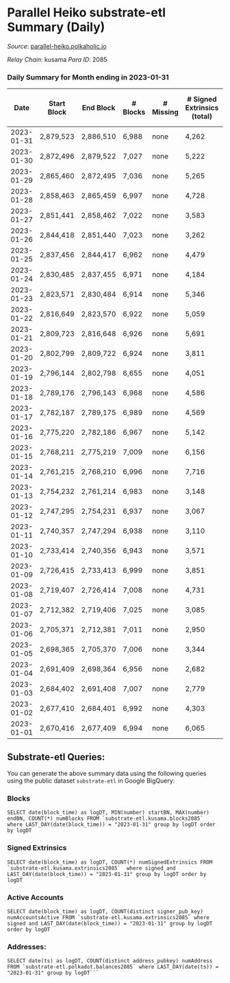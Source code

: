 # Parallel Heiko substrate-etl Summary (Daily)

_Source_: [parallel-heiko.polkaholic.io](https://parallel-heiko.polkaholic.io)

*Relay Chain*: kusama
*Para ID*: 2085



### Daily Summary for Month ending in 2023-01-31


| Date | Start Block | End Block | # Blocks | # Missing | # Signed Extrinsics (total) | # Active Accounts | # Addresses with Balances | # Events | # Transfers | # XCM Transfers In | # XCM Transfers Out |
| ---- | ----------- | --------- | -------- | --------- | --------------------------- | ----------------- | ------------------------- | -------- | ----------- | ------------------ | ------------------- |
| 2023-01-31 | 2,879,523 | 2,886,510 | 6,988 | none  | 4,262 | 94 | 24,218 | 38,089 | 661  | 54 ($11,840.83) | 53 ($15,778.21) |
| 2023-01-30 | 2,872,496 | 2,879,522 | 7,027 | none  | 5,222 | 122 | 24,216 | 43,229 | 621  | 52 ($22,920.16) | 49 ($12,662.68) |
| 2023-01-29 | 2,865,460 | 2,872,495 | 7,036 | none  | 5,265 | 119 | 24,230 | 44,027 | 827  | 72 ($39,931.47) | 73 ($27,644.01) |
| 2023-01-28 | 2,858,463 | 2,865,459 | 6,997 | none  | 4,728 | 100 | 24,226 | 40,480 | 551  | 38 ($4,127.56) | 35 ($13,937.11) |
| 2023-01-27 | 2,851,441 | 2,858,462 | 7,022 | none  | 3,583 | 119 | 24,226 | 35,127 | 740  | 54 ($7,367.47) | 48 ($3,699.30) |
| 2023-01-26 | 2,844,418 | 2,851,440 | 7,023 | none  | 3,262 | 107 | 24,220 | 32,925 | 545  | 28 ($14,065.82) | 27 ($2,910.66) |
| 2023-01-25 | 2,837,456 | 2,844,417 | 6,962 | none  | 4,479 | 116 | 24,216 | 39,187 | 662  | 62 ($32,054.86) | 55 ($3,896.88) |
| 2023-01-24 | 2,830,485 | 2,837,455 | 6,971 | none  | 4,184 | 122 | 24,210 | 38,871 | 988  | 93 ($22,026.49) | 88 ($4,614.64) |
| 2023-01-23 | 2,823,571 | 2,830,484 | 6,914 | none  | 5,346 | 101 | 24,206 | 43,452 | 721  | 37 ($36,239.17) | 48 ($4,548.34) |
| 2023-01-22 | 2,816,649 | 2,823,570 | 6,922 | none  | 5,059 | 109 | 24,201 | 41,702 | 560  | 31 ($7,011.69) | 29 ($8,394.30) |
| 2023-01-21 | 2,809,723 | 2,816,648 | 6,926 | none  | 5,691 | 131 | 24,197 | 46,565 | 1,070  | 78 ($14,174.89) | 74 ($18,639.71) |
| 2023-01-20 | 2,802,799 | 2,809,722 | 6,924 | none  | 3,811 | 108 | 24,194 | 35,689 | 616  | 41 ($19,982.65) | 59 ($35,250.72) |
| 2023-01-19 | 2,796,144 | 2,802,798 | 6,655 | none  | 4,051 | 110 | 24,192 | 37,959 | 1,169  | 86 ($18,072.52) | 108 ($25,823.02) |
| 2023-01-18 | 2,789,176 | 2,796,143 | 6,968 | none  | 4,586 | 120 | 24,187 | 41,880 | 1,562  | 122 ($47,848.42) | 134 ($68,978.47) |
| 2023-01-17 | 2,782,187 | 2,789,175 | 6,989 | none  | 4,569 | 161 | 24,184 | 43,561 | 1,819  | 151 ($60,239.09) | 173 ($136,855) |
| 2023-01-16 | 2,775,220 | 2,782,186 | 6,967 | none  | 5,142 | 128 | 24,179 | 44,429 | 1,269  | 105 ($35,966.47) | 100 ($70,562.74) |
| 2023-01-15 | 2,768,211 | 2,775,219 | 7,009 | none  | 6,156 | 135 | 24,177 | 49,521 | 1,188  | 129 ($27,378.21) | 122 ($19,060.47) |
| 2023-01-14 | 2,761,215 | 2,768,210 | 6,996 | none  | 7,716 | 147 | 24,172 | 58,076 | 1,305  | 108 ($21,504.80) | 124 ($28,899.20) |
| 2023-01-13 | 2,754,232 | 2,761,214 | 6,983 | none  | 3,148 | 102 | 24,171 | 33,474 | 959  | 76 ($5,457.76) | 90 ($6,483.81) |
| 2023-01-12 | 2,747,295 | 2,754,231 | 6,937 | none  | 3,067 | 122 | 24,170 | 33,170 | 907  | 61 ($5,629.99) | 72 ($18,422.97) |
| 2023-01-11 | 2,740,357 | 2,747,294 | 6,938 | none  | 3,110 | 116 | 24,166 | 32,308 | 599  | 41 ($3,293.67) | 36 ($2,968.83) |
| 2023-01-10 | 2,733,414 | 2,740,356 | 6,943 | none  | 3,571 | 106 | 24,159 | 34,471 | 615  | 49 ($5,163.01) | 43 ($20,081.16) |
| 2023-01-09 | 2,726,415 | 2,733,413 | 6,999 | none  | 3,851 | 121 | 24,155 | 36,829 | 813  | 60 ($43,808.85) | 68 ($42,743.18) |
| 2023-01-08 | 2,719,407 | 2,726,414 | 7,008 | none  | 4,731 | 139 | 24,151 | 41,833 | 952  | 47 ($6,649.78) | 52 ($7,936.35) |
| 2023-01-07 | 2,712,382 | 2,719,406 | 7,025 | none  | 3,085 | 104 | 24,146 | 31,535 | 420  | 29 ($48,967.35) | 39 ($10,739.45) |
| 2023-01-06 | 2,705,371 | 2,712,381 | 7,011 | none  | 2,950 | 120 | 24,140 | 32,148 | 686  | 52 ($4,200.18) | 59 ($3,523.78) |
| 2023-01-05 | 2,698,365 | 2,705,370 | 7,006 | none  | 3,344 | 105 | 24,136 | 33,607 | 724  | 40 ($10,060.11) | 51 ($36,614.12) |
| 2023-01-04 | 2,691,409 | 2,698,364 | 6,956 | none  | 2,682 | 106 | 24,134 | 30,626 | 740  | 62 ($6,954.03) | 89 ($18,227.12) |
| 2023-01-03 | 2,684,402 | 2,691,408 | 7,007 | none  | 2,779 | 101 | 24,131 | 30,627 | 497  | 37 ($25,981.21) | 34 ($2,740.37) |
| 2023-01-02 | 2,677,410 | 2,684,401 | 6,992 | none  | 4,303 | 119 | 24,128 | 39,924 | 1,009  | 101 ($21,072.30) | 94 ($31,530.29) |
| 2023-01-01 | 2,670,416 | 2,677,409 | 6,994 | none  | 6,065 | 107 | 24,127 | 48,985 | 1,110  | 128 ($28,707.82) | 157 ($66,773.71) |

## Substrate-etl Queries:
You can generate the above summary data using the following queries using the public dataset `substrate-etl` in Google BigQuery:


### Blocks
```
SELECT date(block_time) as logDT, MIN(number) startBN, MAX(number) endBN, COUNT(*) numBlocks FROM `substrate-etl.kusama.blocks2085`  where LAST_DAY(date(block_time)) = "2023-01-31" group by logDT order by logDT
```


### Signed Extrinsics
```
SELECT date(block_time) as logDT, COUNT(*) numSignedExtrinsics FROM `substrate-etl.kusama.extrinsics2085`  where signed and LAST_DAY(date(block_time)) = "2023-01-31" group by logDT order by logDT
```


### Active Accounts
```
SELECT date(block_time) as logDT, COUNT(distinct signer_pub_key) numAccountsActive FROM `substrate-etl.kusama.extrinsics2085` where signed and LAST_DAY(date(block_time)) = "2023-01-31" group by logDT order by logDT
```


### Addresses:
```
SELECT date(ts) as logDT, COUNT(distinct address_pubkey) numAddress FROM `substrate-etl.polkadot.balances2085` where LAST_DAY(date(ts)) = "2023-01-31" group by logDT```

